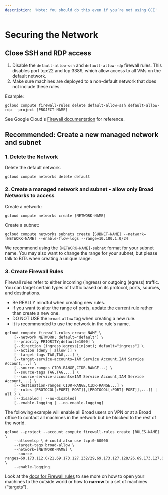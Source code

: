 ```yaml
---
description: 'Note: You should do this even if you’re not using GCE'
---
```


# Securing the Network

## Close SSH and RDP access

1. Disable the `default-allow-ssh` and `default-allow-rdp` firewall rules. This disables port tcp:22 and tcp:3389, which allow access to all VMs on the default network.
2. Make sure machines are deployed to a non-default network that does not include these rules.

Example:

`gcloud compute firewall-rules delete default-allow-ssh default-allow-rdp --project [PROJECT-NAME]`

See Google Cloud's [Firewall documentation](https://cloud.google.com/vpc/docs/using-firewalls) for reference.

## Recommended: Create a new managed network and subnet

### 1. Delete the Network

Delete the default network.

`gcloud compute networks delete default`

### 2. Create a managed network and subnet - allow only Broad Networks to access

Create a network:

`gcloud compute networks create [NETWORK-NAME]`

Create a subnet:

`gcloud compute networks subnets create [SUBNET-NAME] --network=[NETWORK-NAME] --enable-flow-logs --range=10.100.1.0/24`

We recommend using the `[NETWORK-NAME]-subnet` format for your subnet name. You may also want to change the range for your subnet, but please talk to BITs when creating a unique range.

### 3. Create Firewall Rules

Firewall rules refer to either incoming \(ingress\) or outgoing \(egress\) traffic. You can target certain types of traffic based on its protocol, ports, sources, and destinations.

* Be REALLY mindful when creating new rules. 
* If you want to alter the range of ports, [update the current rule](https://cloud.google.com/vpc/docs/using-firewalls#updating_firewall_rules) rather than create a new one. 
* DO NOT USE the `broad-allow` tag when creating a new rule. 
* It is recommended to use the network in the rule's name.

```text
gcloud compute firewall-rules create NAME \
    [--network NETWORK; default="default"] \
    [--priority PRIORITY;default=1000] \
    [--direction (ingress|egress|in|out); default="ingress"] \
    [--action (deny | allow )] \
    [--target-tags TAG,TAG,...] \
    [--target-service-accounts=IAM Service Account,IAM Service Account,...] \
    [--source-ranges CIDR-RANGE,CIDR-RANGE...] \
    [--source-tags TAG,TAG,...] \
    [--source-service-accounts=IAM Service Account,IAM Service Account,...] \
    [--destination-ranges CIDR-RANGE,CIDR-RANGE...] \
    [--rules (PROTOCOL[:PORT[-PORT]],[PROTOCOL[:PORT[-PORT]],...]] | all ) \
    [--disabled | --no-disabled]
    [--enable-logging | --no-enable-logging]       
```

The following example will enable all Broad users on VPN or at a Broad office to contact all machines in the network but be blocked to the rest of the world.

```text
gcloud --project --account compute firewall-rules create [RULES-NAME] \
    --allow=tcp \ # could also use tcp:0-60000
    --target-tags broad-allow \ 
    --network=[NETWORK-NAME] \
    --source-ranges=69.173.112.0/21,69.173.127.232/29,69.173.127.128/26,69.173.127.0/25,69.173.127.240/28,69.173.127.224/30,69.173.127.230/31,69.173.120.0/22,69.173.127.228/32,69.173.126.0/24,69.173.96.0/20,69.173.64.0/19,69.173.127.192/27,69.173.124.0/23 \
    --enable-logging
```

Look at the [docs for Firewall rules](https://cloud.google.com/vpc/docs/using-firewalls#creating_firewall_rules) to see more on how to open your machines to the outside world or how to **narrow** to a set of machines \(“targets”\).

